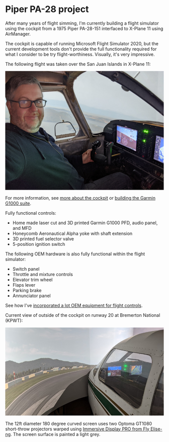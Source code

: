 # Piper PA-28 project

After many years of flight simming, I'm currently building a flight simulator using the cockpit from a 1975 Piper PA-28-151 interfaced to X-Plane 11 using AirManager.

The cockpit is capable of running Microsoft Flight Simulator 2020, but the current development tools don't provide the full functionality required for what I consider to be try flight-worthiness. Visually, it's very impressive.

The following flight was taken over the San Juan Islands in X-Plane 11:

![Flight over the San Juan Islands](images/san-juan-flight.jpg)

For more information, see [more about the cockpit](cockpit.md) or [building the Garmin G1000 suite](g1000.md).

Fully functional controls:

* Home made laser cut and 3D printed Garmin G1000 PFD, audio panel, and MFD
* Honeycomb Aeronautical Alpha yoke with shaft extension
* 3D printed fuel selector valve
* 5-position ignition switch

The following OEM hardware is also fully functional within the flight simulator:

* Switch panel
* Throttle and mixture controls
* Elevator trim wheel
* Flaps lever
* Parking brake
* Annunciator panel

See how I've [incorporated a lot OEM equipment for flight controls](flight-controls.html).

Current view of outside of the cockpit on runway 20 at Bremerton National (KPWT):

![Outside the cockpit](images/outside-sim.jpg)

The 12ft diameter 180 degree curved screen uses two Optoma GT1080 short-throw projectors warped using [Immersive Display PRO from  Fly Elise-ng](https://fly.elise-ng.net/immersive-display-pro/). The screen surface is painted a light grey.
